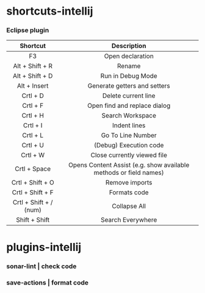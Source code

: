 # shortcuts-intellij

### Eclipse plugin
|   Shortcut   |  Description  | 
| :---:        |     :---:     |
| F3           | Open declaration |
| Alt + Shift + R  | Rename     |
| Alt + Shift + D  | Run in Debug Mode     | 
| Alt + Insert     | Generate getters and setters | 
| Crtl + D         | Delete current line |
| Crtl + F | Open find and replace dialog |
| Crtl + H | Search Workspace |
| Crtl + I | Indent lines |
| Crtl + L | Go To Line Number |
| Crtl + U | (Debug) Execution code |
| Crtl + W | Close currently viewed file |
| Crtl + Space | Opens Content Assist (e.g. show available methods or field names) |
| Crtl + Shift + O | Remove imports |
| Crtl + Shift + F | Formats code |
| Crtl + Shift + / (num) | Collapse All |
| Shift + Shift | Search Everywhere | 

# plugins-intellij
### sonar-lint | check code
### save-actions | format code

